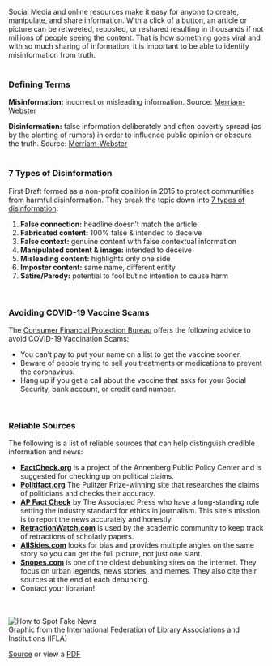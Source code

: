 Social Media and online resources make it easy for anyone to create, manipulate, and share information. With a click of a button, an article or picture can be retweeted, reposted, or reshared resulting in thousands if not millions of people seeing the content. That is how something goes viral and with so much sharing of information, it is important to be able to identify misinformation from truth.  
<br />
### Defining Terms
**Misinformation:** incorrect or misleading information. Source: [Merriam-Webster](http://dar.to/3eH43NT "Merriam-Webster for Misinformation")

**Disinformation:** false information deliberately and often covertly spread (as by the planting of rumors) in order to influence public opinion or obscure the truth. Source: [Merriam-Webster](http://dar.to/34YVDhw "Merriam-Webster for Disinformation")
<br />
<br />

<div class="row">
<div class="col-md-6">

### 7 Types of Disinformation
First Draft formed as a non-profit coalition in 2015 to protect communities from harmful disinformation. They break the topic down into [7 types of disinformation](http://dar.to/2UkeIEI "7 types of disinformation"): 

1. **False connection:** headline doesn’t match the article 
2. **Fabricated content:** 100% false & intended to deceive 
3. **False context:** genuine content with false contextual information 
4. **Manipulated content & image:** intended to deceive 
5. **Misleading content:** highlights only one side 
6. **Imposter content:** same name, different entity 
7. **Satire/Parody:** potential to fool but no intention to cause harm 
<br />

### Avoiding COVID-19 Vaccine Scams

The [Consumer Financial Protection Bureau](http://dar.to/2K9mKyV "Consumer Financial Protection Bureau") offers the following advice to avoid COVID-19 Vaccination Scams:

* You can’t pay to put your name on a list to get the vaccine sooner.
* Beware of people trying to sell you treatments or medications to prevent the coronavirus.
* Hang up if you get a call about the vaccine that asks for your Social Security, bank account, or credit card number.
<br />

### Reliable Sources

The following is a list of reliable sources that can help distinguish credible information and news:  

* **[FactCheck.org](http://dar.to/3kmQxjz "Fact Check")** is a project of the Annenberg Public Policy Center and is suggested for checking up on political claims. 
* **[Politifact.org](http://dar.to/3lpoMbg "Politifact")** The Pulitzer Prize-winning site that researches the claims of politicians and checks their accuracy. 
* **[AP Fact Check](http://dar.to/35mYL79 "AP Fact Check")** by The Associated Press who have a long-standing role setting the industry standard for ethics in journalism. This site's mission is to report the news accurately and honestly. 
* **[RetractionWatch.com](http://dar.to/2IqWZsD "Retraction Watch")** is used by the academic community to keep track of retractions of scholarly papers. 
* **[AllSides.com](http://dar.to/32DAaJr "All Sides")** looks for bias and provides multiple angles on the same story so you can get the full picture, not just one slant. 
* **[Snopes.com](http://dar.to/35nrybK "Snopes")** is one of the oldest debunking sites on the internet. They focus on urban legends, news stories, and memes. They also cite their sources at the end of each debunking. 
* Contact your librarian! 
<br />
<br />
</div>
<div class="col-md-6">
<img class="img-responsive center-block" src="/uploads/departments/kls/how_to_spot_fake_news.jpg" alt="How to Spot Fake News" />
<br />
<caption>Graphic from the International Federation of Library Associations and Institutions (IFLA)</caption>
<br />

[Source](http://dar.to/3ngzz8l "Source for How to Spot Fake News") or view a [PDF](http://dar.to/3klhRhV "PDF for How to Spot Fake News")
</div>
</div>